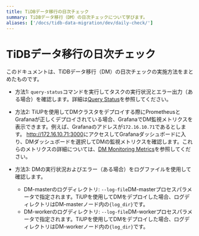 ```yaml
---
title: TiDBデータ移行の日次チェック
summary: TiDBデータ移行（DM）の日次チェックについて学びます。
aliases: ['/docs/tidb-data-migration/dev/daily-check/']
---
```


# TiDBデータ移行の日次チェック

このドキュメントは、TiDBデータ移行（DM）の日次チェックの実施方法をまとめたものです。

+ 方法1: `query-status`コマンドを実行してタスクの実行状況とエラー出力（ある場合）を確認します。詳細は[Query Status](/dm/dm-query-status.md)を参照してください。

+ 方法2: TiUPを使用してDMクラスタをデプロイする際にPrometheusとGrafanaが正しくデプロイされている場合、GrafanaでDM監視メトリクスを表示できます。例えば、Grafanaのアドレスが`172.16.10.71`であるとします。 <http://172.16.10.71:3000>にアクセスしてGrafanaダッシュボードに入り、DMダッシュボードを選択してDMの監視メトリクスを確認します。これらのメトリクスの詳細については、[DM Monitoring Metrics](/dm/monitor-a-dm-cluster.md)を参照してください。

+ 方法3: DMの実行状況およびエラー（ある場合）をログファイルを使用して確認します。

    - DM-masterのログディレクトリ: `--log-file`DM-masterプロセスパラメータで指定されます。TiUPを使用してDMをデプロイした場合、ログディレクトリはDM-masterノード内の`{log_dir}`です。
    - DM-workerのログディレクトリ: `--log-file`DM-workerプロセスパラメータで指定されます。TiUPを使用してDMをデプロイした場合、ログディレクトリはDM-workerノード内の`{log_dir}`です。